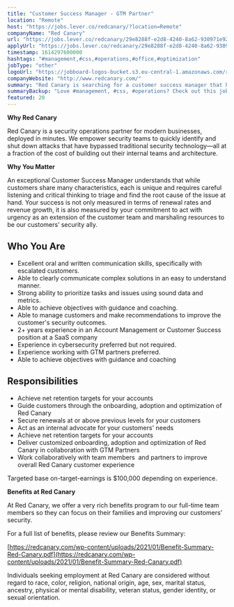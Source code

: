 ```yaml
---
title: "Customer Success Manager - GTM Partner"
location: "Remote"
host: "https://jobs.lever.co/redcanary/?location=Remote"
companyName: "Red Canary"
url: "https://jobs.lever.co/redcanary/29e8288f-e2d8-4240-8a62-930971e924f7"
applyUrl: "https://jobs.lever.co/redcanary/29e8288f-e2d8-4240-8a62-930971e924f7/apply"
timestamp: 1614297600000
hashtags: "#management,#css,#operations,#office,#optimization"
jobType: "other"
logoUrl: "https://jobboard-logos-bucket.s3.eu-central-1.amazonaws.com/red-canary"
companyWebsite: "http://www.redcanary.com/"
summary: "Red Canary is searching for a customer success manager that has 2+ years experience in an Account Management or Customer Success position at a SaaS company."
summaryBackup: "Love #management, #css, #operations? Check out this job post!"
featured: 20
---
```


**Why Red Canary**

Red Canary is a security operations partner for modern businesses, deployed in minutes. We empower security teams to quickly identify and shut down attacks that have bypassed traditional security technology—all at a fraction of the cost of building out their internal teams and architecture.

**Why You Matter**

An exceptional Customer Success Manager understands that while customers share many characteristics, each is unique and requires careful listening and critical thinking to triage and find the root cause of the issue at hand. Your success is not only measured in terms of renewal rates and revenue growth, it is also measured by your commitment to act with urgency as an extension of the customer team and marshaling resources to be our customers’ security ally.

## Who You Are

*   Excellent oral and written communication skills, specifically with escalated customers.  
*   Able to clearly communicate complex solutions in an easy to understand manner. 
*   Strong ability to prioritize tasks and issues using sound data and metrics.
*   Able to achieve objectives with guidance and coaching. 
*   Able to manage customers and make recommendations to improve the customer's security outcomes.
*   2+ years experience in an Account Management or Customer Success position at a SaaS company
*   Experience in cybersecurity preferred but not required.
*   Experience working with GTM partners preferred. 
*   Able to achieve objectives with guidance and coaching

## Responsibilities

*   Achieve net retention targets for your accounts
*   Guide customers through the onboarding, adoption and optimization of Red Canary
*   Secure renewals at or above previous levels for your customers
*   Act as an internal advocate for your customers' needs
*   Achieve net retention targets for your accounts
*   Deliver customized onboarding, adoption and optimization of Red Canary in collaboration with GTM Partners
*   Work collaboratively with team members  and partners to improve overall Red Canary customer experience

Targeted base on-target-earnings is $100,000 depending on experience.

**Benefits at Red Canary**

At Red Canary, we offer a very rich benefits program to our full-time team members so they can focus on their families and improving our customers’ security. 

For a full list of benefits, please review our Benefits Summary:

[https://redcanary.com/wp-content/uploads/2021/01/Benefit-Summary-Red-Canary.pdf](https://redcanary.com/wp-content/uploads/2021/01/Benefit-Summary-Red-Canary.pdf)

Individuals seeking employment at Red Canary are considered without regard to race, color, religion, national origin, age, sex, marital status, ancestry, physical or mental disability, veteran status, gender identity, or sexual orientation.
